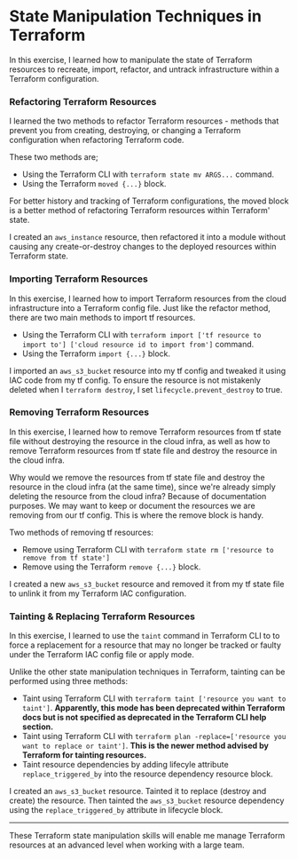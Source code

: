 # State Manipulation Techniques in Terraform

In this exercise, I learned how to manipulate the state of Terraform resources to recreate, import, refactor, and untrack infrastructure within a Terraform configuration.

### Refactoring Terraform Resources

I learned the two methods to refactor Terraform resources - methods that prevent you from creating, destroying, or changing a Terraform configuration when refactoring Terraform code.

These two methods are;

- Using the Terraform CLI with `terraform state mv ARGS...` command.
- Using the Terraform `moved {...}` block.

For better history and tracking of Terraform configurations, the moved block is a better method of refactoring Terraform resources within Terraform' state.

I created an `aws_instance` resource, then refactored it into a module without causing any create-or-destroy changes to the deployed resources within Terraform state.

### Importing Terraform Resources

In this exercise, I learned how to import Terraform resources from the cloud infrastructure into a Terraform config file. Just like the refactor method, there are two main methods to import tf resources.

- Using the Terraform CLI with `terraform import ['tf resource to import to'] ['cloud resource id to import from']` command.
- Using the Terraform `import {...}` block.

I imported an `aws_s3_bucket` resource into my tf config and tweaked it using IAC code from my tf config. To ensure the resource is not mistakenly deleted when I `terraform destroy`, I set `lifecycle.prevent_destroy` to true.

### Removing Terraform Resources

In this exercise, I learned how to remove Terraform resources from tf state file without destroying the resource in the cloud infra, as well as how to remove Terraform resources from tf state file and destroy the resource in the cloud infra.

Why would we remove the resources from tf state file and destroy the resource in the cloud infra (at the same time), since we're already simply deleting the resource from the cloud infra? Because of documentation purposes. We may want to keep or document the resources we are removing from our tf config. This is where the remove block is handy.

Two methods of removing tf resources:
- Remove using Terraform CLI with `terraform state rm ['resource to remove from tf state']`
- Remove using the Terraform `remove {...}` block.

I created a new `aws_s3_bucket` resource and removed it from my tf state file to unlink it from my Terraform IAC configuration.

### Tainting & Replacing Terraform Resources

In this exercise, I learned to use the `taint` command in Terraform CLI to to force a replacement for a resource that may no longer be tracked or faulty under the Terraform IAC config file or apply mode.

Unlike the other state manipulation techniques in Terraform, tainting can be performed using three methods:
- Taint using Terraform CLI with `terraform taint ['resource you want to taint']`. **Apparently, this mode has been deprecated within Terraform docs but is not specified as deprecated in the Terraform CLI help section.**
- Taint using Terraform CLI with `terraform plan -replace=['resource you want to replace or taint']`. **This is the newer method advised by Terraform for tainting resources.**
- Taint resource dependencies by adding lifecyle attribute `replace_triggered_by` into the resource dependency resource block.

I created an `aws_s3_bucket` resource. Tainted it to replace (destroy and create) the resource. Then tainted the `aws_s3_bucket` resource dependency using the `replace_triggered_by` attribute in lifecycle block.

---

These Terraform state manipulation skills will enable me manage Terraform resources at an advanced level when working with a large team.
